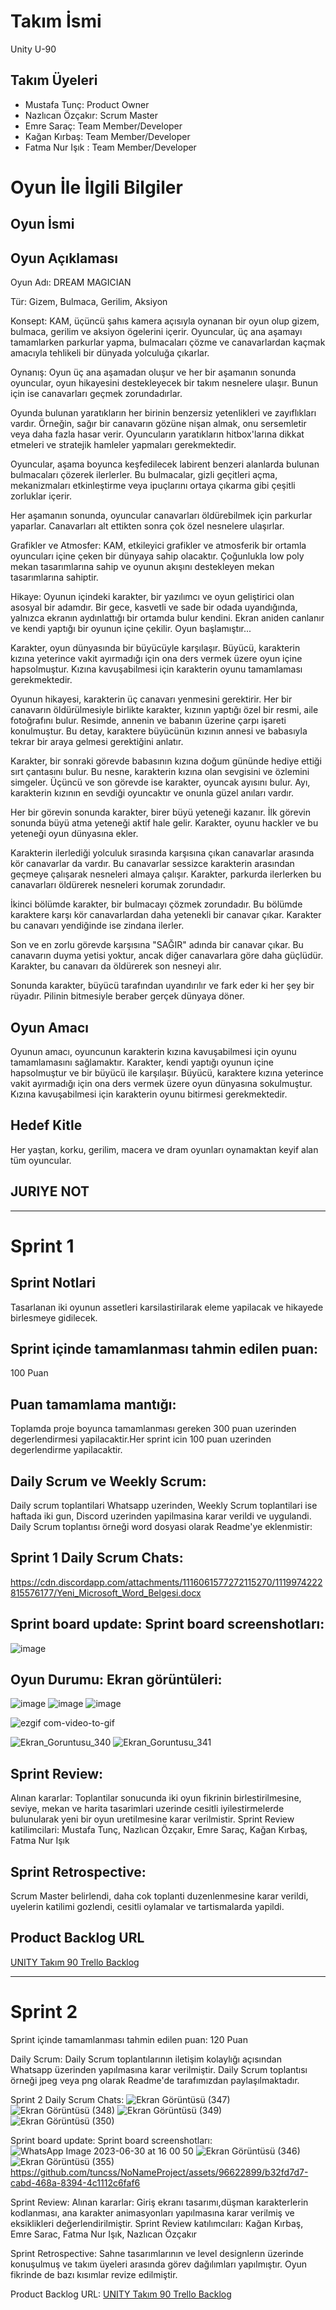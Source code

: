 
# **Takım İsmi**

Unity U-90 


## Takım Üyeleri

- Mustafa Tunç: Product Owner
- Nazlıcan Özçakır: Scrum Master
- Emre Saraç: Team Member/Developer
- Kağan Kırbaş: Team Member/Developer
- Fatma Nur Işık : Team Member/Developer
# Oyun İle İlgili Bilgiler

## Oyun İsmi



## Oyun Açıklaması

Oyun Adı: DREAM MAGICIAN

Tür: Gizem, Bulmaca, Gerilim, Aksiyon

Konsept:
KAM, üçüncü şahıs kamera açısıyla oynanan bir oyun olup gizem, bulmaca, gerilim ve aksiyon ögelerini içerir. Oyuncular, üç ana aşamayı tamamlarken parkurlar yapma, bulmacaları çözme ve canavarlardan kaçmak amacıyla tehlikeli bir dünyada yolculuğa çıkarlar.

Oynanış:
Oyun üç ana aşamadan oluşur ve her bir aşamanın sonunda oyuncular, oyun hikayesini destekleyecek bir takım nesnelere ulaşır. Bunun için ise canavarları geçmek zorundadırlar.

Oyunda bulunan yaratıkların her birinin benzersiz yetenlikleri ve zayıflıkları vardır. Örneğin, sağır bir canavarın gözüne nişan almak, onu sersemletir veya daha fazla hasar verir. Oyuncuların yaratıkların hitbox'larına dikkat etmeleri ve stratejik hamleler yapmaları gerekmektedir.

Oyuncular, aşama boyunca keşfedilecek labirent benzeri alanlarda bulunan bulmacaları çözerek ilerlerler. Bu bulmacalar, gizli geçitleri açma, mekanizmaları etkinleştirme veya ipuçlarını ortaya çıkarma gibi çeşitli zorluklar içerir.

Her aşamanın sonunda, oyuncular canavarları öldürebilmek için parkurlar yaparlar. Canavarları alt ettikten sonra çok özel nesnelere ulaşırlar.

Grafikler ve Atmosfer:
KAM, etkileyici grafikler ve atmosferik bir ortamla oyuncuları içine çeken bir dünyaya sahip olacaktır. Çoğunlukla low poly mekan tasarımlarına sahip ve oyunun akışını destekleyen mekan tasarımlarına sahiptir.

Hikaye:
Oyunun içindeki karakter, bir yazılımcı ve oyun geliştirici olan asosyal bir adamdır. Bir gece, kasvetli ve sade bir odada uyandığında, yalnızca ekranın aydınlattığı bir ortamda bulur kendini. Ekran aniden canlanır ve kendi yaptığı bir oyunun içine çekilir. Oyun başlamıştır...

Karakter, oyun dünyasında bir büyücüyle karşılaşır. Büyücü, karakterin kızına yeterince vakit ayırmadığı için ona ders vermek üzere oyun içine hapsolmuştur. Kızına kavuşabilmesi için karakterin oyunu tamamlaması gerekmektedir.

Oyunun hikayesi, karakterin üç canavarı yenmesini gerektirir. Her bir canavarın öldürülmesiyle birlikte karakter, kızının yaptığı özel bir resmi, aile fotoğrafını bulur. Resimde, annenin ve babanın üzerine çarpı işareti konulmuştur. Bu detay, karaktere büyücünün kızının annesi ve babasıyla tekrar bir araya gelmesi gerektiğini anlatır.

Karakter, bir sonraki görevde babasının kızına doğum gününde hediye ettiği sırt çantasını bulur. Bu nesne, karakterin kızına olan sevgisini ve özlemini simgeler. Üçüncü ve son görevde ise karakter, oyuncak ayısını bulur. Ayı, karakterin kızının en sevdiği oyuncaktır ve onunla güzel anıları vardır.

Her bir görevin sonunda karakter, birer büyü yeteneği kazanır. İlk görevin sonunda büyü atma yeteneği aktif hale gelir. Karakter, oyunu hackler ve bu yeteneği oyun dünyasına ekler.

Karakterin ilerlediği yolculuk sırasında karşısına çıkan canavarlar arasında kör canavarlar da vardır. Bu canavarlar sessizce karakterin arasından geçmeye çalışarak nesneleri almaya çalışır. Karakter, parkurda ilerlerken bu canavarları öldürerek nesneleri korumak zorundadır.

İkinci bölümde karakter, bir bulmacayı çözmek zorundadır. Bu bölümde karaktere karşı kör canavarlardan daha yetenekli bir canavar çıkar. Karakter bu canavarı yendiğinde ise zindana ilerler.

Son ve en zorlu görevde karşısına "SAĞIR" adında bir canavar çıkar. Bu canavarın duyma yetisi yoktur, ancak diğer canavarlara göre daha güçlüdür. Karakter, bu canavarı da öldürerek son nesneyi alır.

Sonunda karakter, büyücü tarafından uyandırılır ve fark eder ki her şey bir rüyadır. Pilinin bitmesiyle beraber gerçek dünyaya döner.

## Oyun Amacı

Oyunun amacı, oyuncunun karakterin kızına kavuşabilmesi için oyunu tamamlamasını sağlamaktır. Karakter, kendi yaptığı oyunun içine hapsolmuştur ve bir büyücü ile karşılaşır. Büyücü, karaktere kızına yeterince vakit ayırmadığı için ona ders vermek üzere oyun dünyasına sokulmuştur. Kızına kavuşabilmesi için karakterin oyunu bitirmesi gerekmektedir.

## Hedef Kitle

Her yaştan, korku, gerilim, macera ve dram oyunları oynamaktan keyif alan tüm oyuncular.

## JURIYE NOT


---

# Sprint 1
## Sprint Notlari
Tasarlanan iki oyunun assetleri karsilastirilarak eleme yapilacak ve hikayede birlesmeye gidilecek. 

## Sprint içinde tamamlanması tahmin edilen puan:
100 Puan

## Puan tamamlama mantığı: 
Toplamda proje boyunca tamamlanması gereken 300 puan uzerinden degerlendirmesi yapilacaktir.Her sprint icin 100 puan uzerinden degerlendirme yapilacaktir.

## Daily Scrum ve Weekly Scrum:
Daily scrum toplantilari Whatsapp uzerinden, Weekly Scrum toplantilari ise haftada iki gun, Discord uzerinden yapilmasina karar verildi ve uygulandi. Daily Scrum toplantısı örneği word dosyasi olarak Readme'ye eklenmistir: 
## Sprint 1 Daily Scrum Chats: 
https://cdn.discordapp.com/attachments/1116061577272115270/1119974222815576177/Yeni_Microsoft_Word_Belgesi.docx

## Sprint board update: Sprint board screenshotları:
![image](https://github.com/tuncss/NoNameProject/assets/135987985/7b5e2e83-0d6b-4775-ad03-6694861a7d64)

## Oyun Durumu: Ekran görüntüleri:
![image](https://github.com/tuncss/NoNameProject/assets/135987985/960ba690-bc37-42de-aa39-864c7aece903)
![image](https://github.com/tuncss/NoNameProject/assets/135987985/426d043e-eb4d-40dd-9215-165568fbfae5)
![image](https://github.com/tuncss/NoNameProject/assets/135987985/14af82ff-da48-4c98-9348-6390f86f90b7)

![ezgif com-video-to-gif](https://github.com/KirbasKagan/Odev2-Branching/assets/121103371/ce0b1026-d541-4533-a8cc-8c95dfa94cf0)

![Ekran_Goruntusu_340](https://github.com/KirbasKagan/Odev2-Branching/assets/121103371/2fdf8e3c-6030-4606-bc10-08a102a42248)
![Ekran_Goruntusu_341](https://github.com/KirbasKagan/Odev2-Branching/assets/121103371/4393e786-8779-4b6c-8267-77c10a61a0e5)



## Sprint Review:
Alınan kararlar: Toplantilar sonucunda iki oyun fikrinin birlestirilmesine, seviye, mekan ve harita tasarimlari uzerinde cesitli iyilestirmelerde bulunularak yeni bir oyun uretilmesine karar verilmistir. Sprint Review katilimcilari: Mustafa Tunç, Nazlıcan Özçakır, Emre Saraç, Kağan Kırbaş, Fatma Nur Işık 

## Sprint Retrospective:
Scrum Master belirlendi, daha cok toplanti duzenlenmesine karar verildi, uyelerin katilimi gozlendi, cesitli oylamalar ve tartismalarda  yapildi.

## Product Backlog URL

[UNITY Takım 90 Trello Backlog](https://trello.com/b/Sddu6AAV/u-90 "UNITY Takım 90 Trello Backlog")

---

# Sprint 2
Sprint içinde tamamlanması tahmin edilen puan: 120 Puan

Daily Scrum: Daily Scrum toplantılarının iletişim kolaylığı açısından Whatsapp üzerinden yapılmasına karar verilmiştir. Daily Scrum toplantısı örneği jpeg veya png olarak Readme'de tarafımızdan paylaşılmaktadır. 

Sprint 2 Daily Scrum Chats: 
![Ekran Görüntüsü (347)](https://github.com/tuncss/NoNameProject/assets/96622899/2682ad62-1b02-4315-b677-7a877020e01d)
![Ekran Görüntüsü (348)](https://github.com/tuncss/NoNameProject/assets/96622899/b16e4415-c595-4fc7-bf82-78967af6cac1)
![Ekran Görüntüsü (349)](https://github.com/tuncss/NoNameProject/assets/96622899/5315f781-8597-4b20-9780-5f891d271c11)
![Ekran Görüntüsü (350)](https://github.com/tuncss/NoNameProject/assets/96622899/cbf71cfb-efa8-48bc-bf75-9def555d0b15)

Sprint board update: Sprint board screenshotları:
![WhatsApp Image 2023-06-30 at 16 00 50](https://github.com/tuncss/NoNameProject/assets/96622899/d2031166-3e9e-4a55-b034-15b863b00a93)
![Ekran Görüntüsü (346)](https://github.com/tuncss/NoNameProject/assets/96622899/04c0a90c-1398-476d-b8ff-e1dd1a9da3bc)
![Ekran Görüntüsü (355)](https://github.com/tuncss/NoNameProject/assets/96622899/43c22ed2-58b8-4e99-b7c0-8d089857e804)
https://github.com/tuncss/NoNameProject/assets/96622899/b32fd7d7-cabd-468a-8394-4c1112c6faf6

Sprint Review: Alınan kararlar: Giriş ekranı tasarımı,düşman karakterlerin kodlanması, ana karakter animasyonları yapılmasına karar verilmiş ve eksiklikleri değerlendirilmiştir. Sprint Review katılımcıları: Kağan Kırbaş, Emre Sarac, Fatma Nur Işık, Nazlıcan Özçakır

Sprint Retrospective:
Sahne tasarımlarının ve level designlerın üzerinde konuşulmuş ve takım üyeleri arasında görev dağılımları yapılmıştır. Oyun fikrinde de bazı kısımlar revize edilmiştir. 

Product Backlog URL:
[UNITY Takım 90 Trello Backlog](https://trello.com/b/Sddu6AAV/u-90 "UNITY Takım 90 Trello Backlog")



